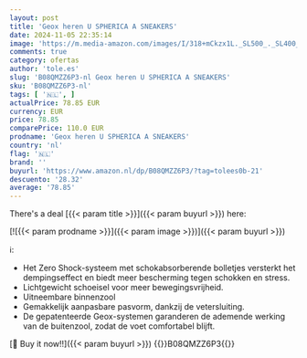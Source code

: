 ```yaml
---
layout: post
title: 'Geox heren U SPHERICA A SNEAKERS'
date: 2024-11-05 22:35:14
image: 'https://m.media-amazon.com/images/I/318+mCkzx1L._SL500_._SL400_.jpg'
comments: true
category: ofertas
author: 'tole.es'
slug: 'B08QMZZ6P3-nl Geox heren U SPHERICA A SNEAKERS'
sku: 'B08QMZZ6P3-nl'
tags: [ '🇳🇱', ]
actualPrice: 78.85 EUR
currency: EUR
price: 78.85
comparePrice: 110.0 EUR
prodname: 'Geox heren U SPHERICA A SNEAKERS'
country: 'nl'
flag: '🇳🇱'
brand: ''
buyurl: 'https://www.amazon.nl/dp/B08QMZZ6P3/?tag=tolees0b-21'
descuento: '28.32'
average: '78.85'
---
```


There's a deal [{{< param title >}}]({{< param buyurl >}})  here:

[![{{< param prodname >}}]({{< param image >}})]({{< param buyurl >}})

ℹ️:

- Het Zero Shock-systeem met schokabsorberende bolletjes versterkt het dempingseffect en biedt meer bescherming tegen schokken en stress.
- Lichtgewicht schoeisel voor meer bewegingsvrijheid.
- Uitneembare binnenzool
- Gemakkelijk aanpasbare pasvorm, dankzij de vetersluiting.
- De gepatenteerde Geox-systemen garanderen de ademende werking van de buitenzool, zodat de voet comfortabel blijft.

[🛒 Buy it now!!]({{< param buyurl >}})
{{<world>}}B08QMZZ6P3{{</world>}}
